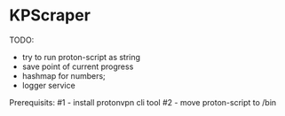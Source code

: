 # KPScraper

TODO:

- try to run proton-script as string
- save point of current progress
- hashmap for numbers;
- logger service

Prerequisits:
#1 - install protonvpn cli tool
#2 - move proton-script to /bin